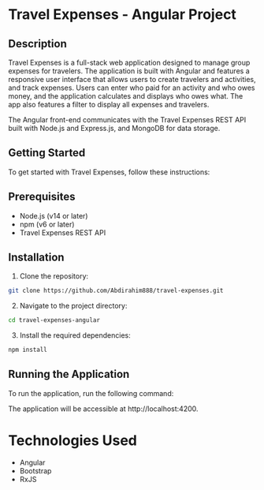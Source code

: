 # Travel Expenses - Angular Project

## Description

Travel Expenses is a full-stack web application designed to manage group expenses for travelers. The application is built with Angular and features a responsive user interface that allows users to create travelers and activities, and track expenses. Users can enter who paid for an activity and who owes money, and the application calculates and displays who owes what. The app also features a filter to display all expenses and travelers.

The Angular front-end communicates with the Travel Expenses REST API built with Node.js and Express.js, and MongoDB for data storage.

## Getting Started

To get started with Travel Expenses, follow these instructions:

## Prerequisites

- Node.js (v14 or later)
- npm (v6 or later)
- Travel Expenses REST API

## Installation

1. Clone the repository:
```bash
git clone https://github.com/Abdirahim888/travel-expenses.git
```
2. Navigate to the project directory:
```bash
cd travel-expenses-angular
```
3. Install the required dependencies:
```bash
npm install
```

## Running the Application

To run the application, run the following command:

The application will be accessible at http://localhost:4200.

# Technologies Used
- Angular
- Bootstrap
- RxJS


